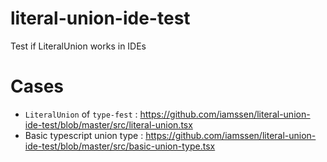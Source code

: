 # literal-union-ide-test
Test if LiteralUnion works in IDEs

# Cases

- `LiteralUnion` of `type-fest` : <https://github.com/iamssen/literal-union-ide-test/blob/master/src/literal-union.tsx>
- Basic typescript union type : <https://github.com/iamssen/literal-union-ide-test/blob/master/src/basic-union-type.tsx>
